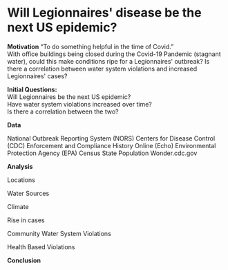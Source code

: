# Will Legionnaires' disease be the next US epidemic?

**Motivation**
“To do something helpful in the time of Covid.”     
With office buildings being closed during the Covid-19 Pandemic (stagnant water), could this make conditions ripe for a Legionnaires' outbreak?  Is there a correlation between water system violations and increased Legionnaires' cases?

**Initial Questions:**  
Will Legionnaires be the next US epidemic?  
Have water system violations increased over time?  
Is there a correlation between the two?

**Data**

National Outbreak Reporting System (NORS)
Centers for Disease Control (CDC)
Enforcement and Compliance History Online (Echo)
Environmental Protection Agency (EPA)
Census State Population
Wonder.cdc.gov

**Analysis**

Locations

Water Sources

Climate

Rise in cases

Community Water System Violations

Health Based Violations

**Conclusion**
